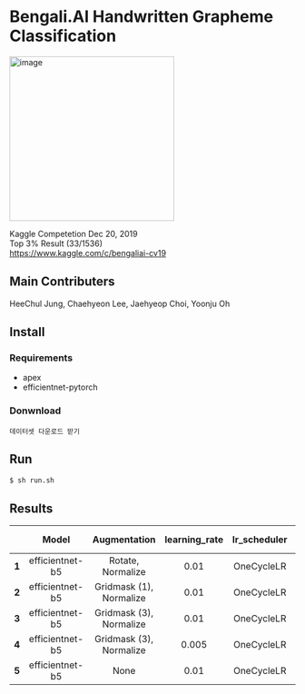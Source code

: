 # Bengali.AI Handwritten Grapheme Classification  
<img width="290" alt="image" src="https://user-images.githubusercontent.com/52495256/75094244-be24e600-55cc-11ea-9e11-a4b915964226.png">  

Kaggle Competetion Dec 20, 2019  
Top 3% Result (33/1536)  
https://www.kaggle.com/c/bengaliai-cv19  

## Main Contributers  
HeeChul Jung, Chaehyeon Lee, Jaehyeop Choi, Yoonju Oh  

## Install  
### Requirements  
  - apex  
  - efficientnet-pytorch  
### Donwnload  
```
데이터셋 다운로드 받기
```  

## Run  
```bash
$ sh run.sh
```  



##  Results  

|   | Model            |Augmentation      | learning_rate    | lr_scheduler     | amp opt_level |esemble  | Accuracy |
|:--:|:----------------:|:----------------:|:----------------:|:----------------:|:-------------:|:--------:|:-------:|
|**1**|  efficientnet-b5 |  Rotate, Normalize | 0.01           | OneCycleLR       | O1      |None        |  0.9736  |
|**2**|  efficientnet-b5 |  Gridmask (1), Normalize| 0.01  | OneCycleLR           | O1      |None        |  0.9815  |
|**3**|  efficientnet-b5 |  Gridmask (3), Normalize| 0.01  | OneCycleLR           | O1      |None        |  0.9831  |
|**4**|  efficientnet-b5 |  Gridmask (3), Normalize| 0.005 | OneCycleLR           | O1      |None        |  0.9839  |
|**5**|  efficientnet-b5 |  None            | 0.01             | OneCycleLR       | O1      |3+4      |  0.9841    |

